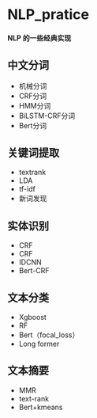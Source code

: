 # NLP_pratice
#### NLP 的一些经典实现

## 中文分词
- 机械分词
- CRF分词
- HMM分词
- BiLSTM-CRF分词
- Bert分词

## 关键词提取
- textrank
- LDA
- tf-idf
- 新词发现

## 实体识别
- CRF
- CRF
- IDCNN
- Bert-CRF

## 文本分类
- Xgboost
- RF
- Bert（focal_loss）
- Long former

## 文本摘要
- MMR
- text-rank
- Bert+kmeans


